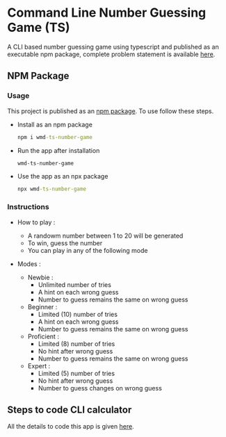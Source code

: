 # Command Line Number Guessing Game (TS)

A CLI based number guessing game using typescript and published as an executable npm package, complete problem statement is available [here](https://github.com/panaverse/typescript-node-projects/tree/main/project01_number_guessing-game).

## NPM Package

### Usage

This project is published as an [npm package](https://www.npmjs.com/package/wmd-ts-number-game). To use follow these steps.

- Install as an npm package

  ```cmd
  npm i wmd-ts-number-game
  ```

- Run the app after installation

  ```cmd
  wmd-ts-number-game
  ```

- Use the app as an npx package

  ```cmd
  npx wmd-ts-number-game
  ```

### Instructions

- How to play :

  - A randowm number between 1 to 20 will be generated
  - To win, guess the number
  - You can play in any of the following mode

- Modes :
  - Newbie :
    - Unlimited number of tries
    - A hint on each wrong guess
    - Number to guess remains the same on wrong guess
  - Beginner :
    - Limited (10) number of tries
    - A hint on each wrong guess
    - Number to guess remains the same on wrong guess
  - Proficient :
    - Limited (8) number of tries
    - No hint after wrong guess
    - Number to guess remains the same on wrong guess
  - Expert :
    - Limited (5) number of tries
    - No hint after wrong guess
    - Number to guess changes on wrong guess

## Steps to code CLI calculator

All the details to code this app is given [here](https://github.com/hassan-ak/wmd-ts-number-game/blob/main/stepsToCode/Readme.md).
